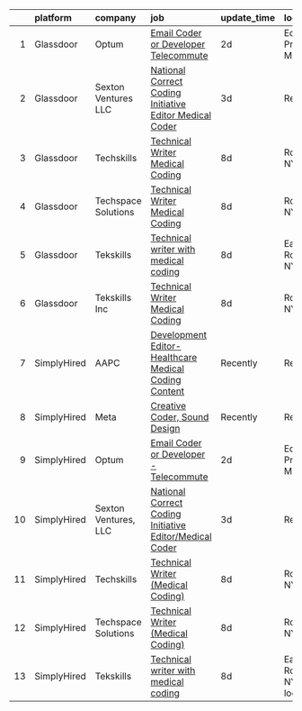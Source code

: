 

|    | platform    | company              | job                                                                                                                                                                                                                                                                                                                           | update_time   | location                       |
|---:|:------------|:---------------------|:------------------------------------------------------------------------------------------------------------------------------------------------------------------------------------------------------------------------------------------------------------------------------------------------------------------------------|:--------------|:-------------------------------|
|  1 | Glassdoor   | Optum                | [Email Coder or Developer   Telecommute](https://www.glassdoor.com/partner/jobListing.htm?pos=101&ao=1136043&s=58&guid=00000183021fc82e81d6a136115ece77&src=GD_JOB_AD&t=SR&vt=w&cs=1_f8ad1ad0&cb=1662187981007&jobListingId=1008108432514&jrtk=3-0-1gc11vi2sklvq801-1gc11vi3g2cgp000-5f280c8fd2eb9836-)                       | 2d            | Eden Prairie, MN               |
|  2 | Glassdoor   | Sexton Ventures  LLC | [National Correct Coding Initiative Editor Medical Coder](https://www.glassdoor.com/partner/jobListing.htm?pos=102&ao=1136043&s=58&guid=00000183021fc82e81d6a136115ece77&src=GD_JOB_AD&t=SR&vt=w&ea=1&cs=1_b5aadf94&cb=1662187981008&jobListingId=1008104147847&jrtk=3-0-1gc11vi2sklvq801-1gc11vi3g2cgp000-daa433ba363b57e7-) | 3d            | Remote                         |
|  3 | Glassdoor   | Techskills           | [Technical Writer  Medical Coding ](https://www.glassdoor.com/partner/jobListing.htm?pos=105&ao=1136043&s=58&guid=00000183021fc82e81d6a136115ece77&src=GD_JOB_AD&t=SR&vt=w&ea=1&cs=1_e157c0ca&cb=1662187981008&jobListingId=1008094354634&jrtk=3-0-1gc11vi2sklvq801-1gc11vi3g2cgp000-06a1afdb5b6a5a67-)                       | 8d            | Rochester, NY                  |
|  4 | Glassdoor   | Techspace Solutions  | [Technical Writer  Medical Coding ](https://www.glassdoor.com/partner/jobListing.htm?pos=104&ao=1136043&s=58&guid=00000183021fc82e81d6a136115ece77&src=GD_JOB_AD&t=SR&vt=w&ea=1&cs=1_bcf2cfe9&cb=1662187981008&jobListingId=1008094391969&jrtk=3-0-1gc11vi2sklvq801-1gc11vi3g2cgp000-75582c4624561c62-)                       | 8d            | Rochester, NY                  |
|  5 | Glassdoor   | Tekskills            | [Technical writer with medical coding](https://www.glassdoor.com/partner/jobListing.htm?pos=106&ao=1136043&s=58&guid=00000183021fc82e81d6a136115ece77&src=GD_JOB_AD&t=SR&vt=w&ea=1&cs=1_9e2512c0&cb=1662187981008&jobListingId=1008094282565&jrtk=3-0-1gc11vi2sklvq801-1gc11vi3g2cgp000-2904e57141251434-)                    | 8d            | East Rochester, NY             |
|  6 | Glassdoor   | Tekskills Inc        | [Technical Writer  Medical Coding ](https://www.glassdoor.com/partner/jobListing.htm?pos=103&ao=1136043&s=58&guid=00000183021fc82e81d6a136115ece77&src=GD_JOB_AD&t=SR&vt=w&ea=1&cs=1_6f0438c8&cb=1662187981008&jobListingId=1008094416689&jrtk=3-0-1gc11vi2sklvq801-1gc11vi3g2cgp000-6511ea18ecfb4dcc-)                       | 8d            | Rochester, NY                  |
|  7 | SimplyHired | AAPC                 | [Development Editor-Healthcare Medical Coding Content](https://www.simplyhired.com/job/x6qu5CK5N3c1SBa3VDSnxGfPqEwR4LTs3yke6h7spo2H3hPjwsaASg?q=creative+coder)                                                                                                                                                               | Recently      | Remote                         |
|  8 | SimplyHired | Meta                 | [Creative Coder, Sound Design](https://www.simplyhired.com/job/9a9P9EXZZjwb3fAPHFsjVOFtHWB-_8TmY8e-uzGqYIjO_8bJ7Xk8Dg?q=creative+coder)                                                                                                                                                                                       | Recently      | Remote                         |
|  9 | SimplyHired | Optum                | [Email Coder or Developer - Telecommute](https://www.simplyhired.com/job/LboBqKvq3db_KdginWT1nTv5QFHwfnODl7HzDss-fTQZIbWQQFF3FQ?q=creative+coder)                                                                                                                                                                             | 2d            | Eden Prairie, MN               |
| 10 | SimplyHired | Sexton Ventures, LLC | [National Correct Coding Initiative Editor/Medical Coder](https://www.simplyhired.com/job/7QPsb4PK9gv6qY1v25vHX6dEQtKg6znAEfiHxnzf1enSXur5hOFUjQ?q=creative+coder)                                                                                                                                                            | 3d            | Remote                         |
| 11 | SimplyHired | Techskills           | [Technical Writer (Medical Coding)](https://www.simplyhired.com/job/JxVy5QR5KRpCsXZWPg5uNrqWHDzE7wEO3GaunfGYK6_LadP0DOG0cg?q=creative+coder)                                                                                                                                                                                  | 8d            | Rochester, NY                  |
| 12 | SimplyHired | Techspace Solutions  | [Technical Writer (Medical Coding)](https://www.simplyhired.com/job/NJ_LWiGOxJBlEwmcRAcsI3Pt3twjKSvNSkpLMwAPdJX68uv_Ti9O-g?q=creative+coder)                                                                                                                                                                                  | 8d            | Rochester, NY                  |
| 13 | SimplyHired | Tekskills            | [Technical writer with medical coding](https://www.simplyhired.com/job/Gp81_aB0sBspKt1YpYQHei1hmdokvG9pkvRy8w-aZjoHJEz8BE2_JQ?q=creative+coder)                                                                                                                                                                               | 8d            | East Rochester, NY +1 location |